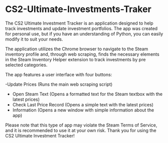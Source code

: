 # CS2-Ultimate-Investments-Traker

The CS2 Ultimate Investment Tracker is an application designed to help track investments and update investment portfolios. The app was created for personal use, but if you have an understanding of Python, you can easily modify it to suit your needs.

The application utilizes the Chrome browser to navigate to the Steam inventory profile and, through web scraping, finds the necessary elements in the Steam Inventory Helper extension to track investments by pre selected categories.

The app features a user interface with four buttons:

-Update Prices (Runs the main web scraping script)
- Open Steam Text (Opens a formatted text for the Steam textbox with the latest prices)
- Check Last Price Record (Opens a simple text with the latest prices)
- Information (Opens a new window with simple information about the app)


Please note that this type of app may violate the Steam Terms of Service, and it is recommended to use it at your own risk.
Thank you for using the CS2 Ultimate Investment Tracker!
